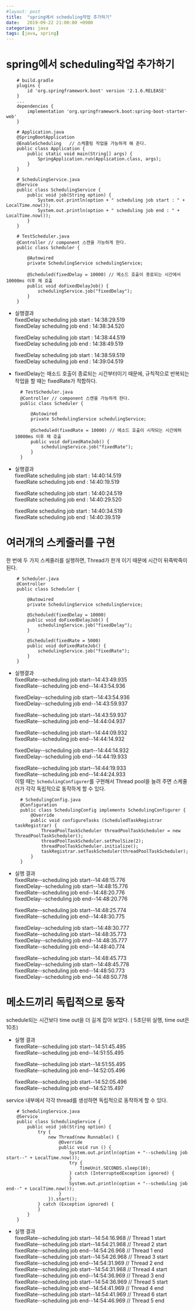 ```yaml
---
#layout: post
title:  "spring에서 scheduling작업 추가하기"
date:   2019-09-22 21:00:00 +0900
categories: java
tags: [java, spring]
---
```


# spring에서 scheduling작업 추가하기

```
    # build.gradle 
    plugins { 
        id 'org.springframework.boot' version '2.1.6.RELEASE' 
    } 
    ...     
    dependencies { 
        implementation 'org.springframework.boot:spring-boot-starter-web' 
    } 
```

```
    # Application.java 
    @SpringBootApplication 
    @EnableScheduling   // 스케줄링 작업을 가능하게 해 준다. 
    public class Application { 
        public static void main(String[] args) { 
            SpringApplication.run(Application.class, args); 
        } 
    } 
```

```
    # SchedulingService.java 
    @Service 
    public class SchedulingService { 
        public void job(String option) { 
            System.out.println(option + " scheduling job start : " + LocalTime.now()); 
            System.out.println(option + " scheduling job end : " + LocalTime.now()); 
        } 
    } 
```

```
    # TestScheduler.java 
    @Controller // component 스캔을 가능하게 한다. 
    public class Scheduler { 

        @Autowired 
        private SchedulingService schedulingService; 

        @Scheduled(fixedDelay = 10000) // 메소드 호출이 종료되는 시간에서 10000ms 이후 재 호출 
        public void doFixedDelayJob() { 
            schedulingService.job("fixedDelay"); 
        } 
    } 
```

-   실행결과  
    fixedDelay scheduling job start : 14:38:29.519  
    fixedDelay scheduling job end : 14:38:34.520
    
    fixedDelay scheduling job start : 14:38:44.519  
    fixedDelay scheduling job end : 14:38:49.519
    
    fixedDelay scheduling job start : 14:38:59.519  
    fixedDelay scheduling job end : 14:39:04.519
    
-   fixedDelay는 매소드 호출이 종료되는 시간부터이기 때문에, 규칙적으로 반복되는 작업을 할 때는 fixedRate가 적합하다.
    
    ```
      # TestScheduler.java 
      @Controller // component 스캔을 가능하게 한다. 
      public class Scheduler { 
    
          @Autowired 
          private SchedulingService schedulingService; 
    
          @Scheduled(fixedRate = 10000) // 메소드 호출이 시작되는 시간에허 10000ms 이후 재 호출 
          public void doFixedRateJob() { 
              schedulingService.job("fixedRate"); 
          } 
      } 
    ```
    
-   실행결과  
    fixedRate scheduling job start : 14:40:14.519  
    fixedRate scheduling job end : 14:40:19.519
    
    fixedRate scheduling job start : 14:40:24.519  
    fixedRate scheduling job end : 14:40:29.520
    
    fixedRate scheduling job start : 14:40:34.519  
    fixedRate scheduling job end : 14:40:39.519
    

# 여러개의 스케줄러를 구현

한 번에 두 가지 스케줄러를 실행하면, Thread가 한개 이기 때문에 시간이 뒤죽박죽이 된다.

```
    # Scheduler.java 
    @Controller 
    public class Scheduler { 

        @Autowired 
        private SchedulingService schedulingService; 

        @Scheduled(fixedDelay = 10000) 
        public void doFixedDelayJob() { 
            schedulingService.job("fixedDelay"); 
        } 

        @Scheduled(fixedRate = 5000) 
        public void doFixedRateJob() { 
            schedulingService.job("fixedRate"); 
        } 
    } 
```

-   실행결과  
    fixedRate--scheduling job start--14:43:49.935  
    fixedRate--scheduling job end--14:43:54.936
    
    fixedDelay--scheduling job start--14:43:54.936  
    fixedDelay--scheduling job end--14:43:59.937
    
    fixedRate--scheduling job start--14:43:59.937  
    fixedRate--scheduling job end--14:44:04.937
    
    fixedRate--scheduling job start--14:44:09.932  
    fixedRate--scheduling job end--14:44:14.932
    
    fixedDelay--scheduling job start--14:44:14.932  
    fixedDelay--scheduling job end--14:44:19.933
    
    fixedRate--scheduling job start--14:44:19.933  
    fixedRate--scheduling job end--14:44:24.933  
    이럴 때는 `SchedulingConfigurer`를 구현해서 Thread pool을 늘려 주면 스케줄러가 각각 독립적으로 동작하게 할 수 있다.
    
    ```
      # SchedulingConfig.java 
      @Configuration 
      public class SchedulingConfig implements SchedulingConfigurer { 
          @Override 
          public void configureTasks (ScheduledTaskRegistrar taskRegistrar) { 
              ThreadPoolTaskScheduler threadPoolTaskScheduler = new ThreadPoolTaskScheduler(); 
              threadPoolTaskScheduler.setPoolSize(2); 
              threadPoolTaskScheduler.initialize(); 
              taskRegistrar.setTaskScheduler(threadPoolTaskScheduler); 
          } 
      } 
    ```
    
-   실행 결과  
    fixedRate--scheduling job start--14:48:15.776  
    fixedDelay--scheduling job start--14:48:15.776  
    fixedRate--scheduling job end--14:48:20.776  
    fixedDelay--scheduling job end--14:48:20.776
    
    fixedRate--scheduling job start--14:48:25.774  
    fixedRate--scheduling job end--14:48:30.775
    
    fixedDelay--scheduling job start--14:48:30.777  
    fixedRate--scheduling job start--14:48:35.773  
    fixedDelay--scheduling job end--14:48:35.777  
    fixedRate--scheduling job end--14:48:40.774
    
    fixedRate--scheduling job start--14:48:45.773  
    fixedDelay--scheduling job start--14:48:45.778  
    fixedRate--scheduling job end--14:48:50.773  
    fixedDelay--scheduling job end--14:48:50.778
    

# 메소드끼리 독립적으로 동작

schedule되는 시간보다 time out을 더 길게 잡아 보았다. ( 5초단위 실행, time out은 10초)

-   실행 결과  
    fixedRate--scheduling job start--14:51:45.495  
    fixedRate--scheduling job end--14:51:55.495
    
    fixedRate--scheduling job start--14:51:55.495  
    fixedRate--scheduling job end--14:52:05.496
    
    fixedRate--scheduling job start--14:52:05.496  
    fixedRate--scheduling job end--14:52:15.497
    

service 내부에서 각각 thread를 생성하면 독립적으로 동작하게 할 수 있다.

```
    # SchedulingService.java 
    @Service 
    public class SchedulingService { 
        public void job(String option) { 
            try { 
                new Thread(new Runnable() { 
                    @Override 
                    public void run () { 
                        System.out.println(option + "--scheduling job start--" + LocalTime.now()); 
                        try { 
                            TimeUnit.SECONDS.sleep(10); 
                        } catch (InterruptedException ignored) { 
                        } 
                        System.out.println(option + "--scheduling job end--" + LocalTime.now()); 
                    } 
                }).start(); 
            } catch (Exception ignored) { 
            } 
        } 
    } 
```

-   실행 결과  
    fixedRate--scheduling job start--14:54:16.968 // Thread 1 start  
    fixedRate--scheduling job start--14:54:21.968 // Thread 2 start  
    fixedRate--scheduling job end--14:54:26.968 // Thread 1 end  
    fixedRate--scheduling job start--14:54:26.968 // Thread 3 start  
    fixedRate--scheduling job end--14:54:31.969 // Thread 2 end  
    fixedRate--scheduling job start--14:54:31.968 // Thread 4 start  
    fixedRate--scheduling job end--14:54:36.969 // Thread 3 end  
    fixedRate--scheduling job start--14:54:36.969 // Thread 5 start  
    fixedRate--scheduling job end--14:54:41.969 // Thread 4 end  
    fixedRate--scheduling job start--14:54:41.969 // Thread 6 start  
    fixedRate--scheduling job end--14:54:46.969 // Thread 5 end